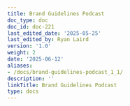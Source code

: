 ```yaml
---
title: Brand Guidelines Podcast
doc_type: doc
doc_id: doc-221
last_edited_date: '2025-05-25'
last_edited_by: Ryan Laird
version: '1.0'
weight: 2
date: '2025-06-12'
aliases:
- /docs/brand-guidelines-podcast_1_1/
description: ''
linkTitle: Brand Guidelines Podcast
type: docs
---
```


<!-- Unsupported block type: table_of_contents -->

<!-- Unsupported block type: unsupported -->

